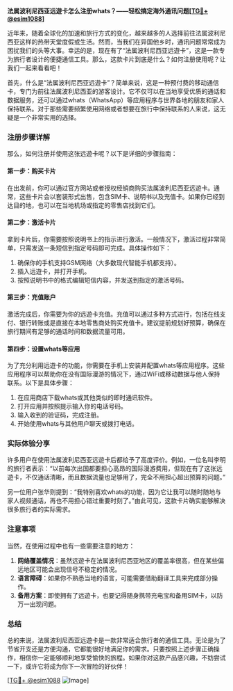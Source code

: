 **法属波利尼西亚远遊卡怎么注册whats？——轻松搞定海外通讯问题[[TG💪+ @esim1088](https://t.me/s/esim1088)]**

近年来，随着全球化的加速和旅行方式的变化，越来越多的人选择前往法属波利尼西亚这样的热带天堂度假或生活。然而，当我们在异国他乡时，通讯问题常常成为困扰我们的头等大事。幸运的是，现在有了“法属波利尼西亚远遊卡”，这是一款专为旅行者设计的便捷通信工具。那么，这款卡片到底是什么？如何注册使用呢？让我们一起来看看吧！

首先，什么是“法属波利尼西亚远遊卡”？简单来说，这是一种预付费的移动通信卡，专门为前往法属波利尼西亚的游客设计。它不仅可以在当地享受优质的通话和数据服务，还可以通过whats（WhatsApp）等应用程序与世界各地的朋友和家人保持联系。对于那些需要频繁使用网络或者想要在旅行中保持联系的人来说，这无疑是一个非常实用的选择。

### 注册步骤详解

那么，如何注册并使用这张远遊卡呢？以下是详细的步骤指南：

#### 第一步：购买卡片
在出发前，你可以通过官方网站或者授权经销商购买法属波利尼西亚远遊卡。通常，这些卡片会以套装形式出售，包含SIM卡、说明书以及充值卡。如果你已经到达目的地，也可以在当地机场或指定的零售店找到它们。

#### 第二步：激活卡片
拿到卡片后，你需要按照说明书上的指示进行激活。一般情况下，激活过程非常简单，只需发送一条短信到指定号码即可完成。具体操作如下：
1. 确保你的手机支持GSM网络（大多数现代智能手机都支持）。
2. 插入远遊卡，并打开手机。
3. 按照说明书中的格式编辑短信内容，并发送到指定的激活号码。

#### 第三步：充值账户
激活完成后，你需要为你的远遊卡充值。充值可以通过多种方式进行，包括在线支付、银行转账或是直接在本地零售商处购买充值卡。建议提前规划好预算，确保在旅行期间有足够的通话时间和数据流量可用。

#### 第四步：设置whats等应用
为了充分利用远遊卡的功能，你需要在手机上安装并配置whats等应用程序。这些应用程序可以帮助你在没有国际漫游的情况下，通过WiFi或移动数据与他人保持联系。以下是具体步骤：
1. 在应用商店下载whats或其他类似的即时通讯软件。
2. 打开应用并按照提示输入你的电话号码。
3. 输入收到的验证码，完成注册。
4. 开始使用whats与其他用户聊天或拨打电话。

### 实际体验分享

许多用户在使用法属波利尼西亚远遊卡后都给予了高度评价。例如，一位名叫李明的旅行者表示：“以前每次出国都要担心高昂的国际漫游费用，但现在有了这张远遊卡，不仅通话清晰，而且数据流量也足够用了，完全不用担心超出预算的问题。”

另一位用户张华则提到：“我特别喜欢whats的功能，因为它让我可以随时随地与家人视频通话，再也不用担心错过重要时刻了。”由此可见，这款卡片确实能够解决很多旅行者的实际需求。

### 注意事项

当然，在使用过程中也有一些需要注意的地方：
1. **网络覆盖情况**：虽然远遊卡在法属波利尼西亚地区的覆盖率很高，但在某些偏远地区可能会出现信号不稳定的情况。
2. **语言障碍**：如果你不熟悉当地的语言，可能需要借助翻译工具来完成部分操作。
3. **备用方案**：即使拥有了远遊卡，也要记得随身携带充电宝和备用SIM卡，以防万一出现问题。

### 总结

总的来说，法属波利尼西亚远遊卡是一款非常适合旅行者的通信工具。无论是为了节省开支还是方便沟通，它都能很好地满足你的需求。只要按照上述步骤正确操作，相信你一定能够顺利地享受愉快的旅程。如果你对这款产品感兴趣，不妨尝试一下，或许它将成为你下一次冒险的好伙伴！

[[TG💪+ @esim1088](https://t.me/s/esim1088) ![Image](https://i.postimg.cc/4NQfJmqS/Snipaste-2025-05-13-00-14-12.png)]